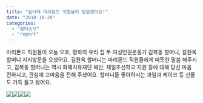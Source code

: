 ```yaml
---
title: "쉼터에 마리몬드 직원들이 방문했어요!"
date: "2018-10-20"
categories: 
  - "쉼터소식"
  - "report"
---
```


마리몬드 직원들이 오늘 오후, 평화의 우리 집 두 여성인권운동가 김복동 할머니, 길원옥 할머니 지지방문을 오셨어요. 길원옥 할머니는 마리몬드 직원들에게 따뜻한 말씀 해주시고, 김복동 할머니는 역시 화해치유재단 해산, 재일조선학교 지원 등에 대해 당신 마음 전하시고, 관심에 고마움을 전해 주셨어요. 할머니들 좋아하시는 과일과 케이크 등 선물도 가득 들고 왔어요.

![](https://r2.womenandwar.net/2018/10/44348351_2125146290849706_8767718535515340800_o.jpg)![](https://r2.womenandwar.net/2018/10/44294118_2125060574191611_4390132020248838144_o.jpg)![](https://r2.womenandwar.net/2018/10/44299783_2125146214183047_7393517833327476736_o.jpg)![](https://r2.womenandwar.net/2018/10/44455626_2125146224183046_4181607776025313280_o.jpg)
